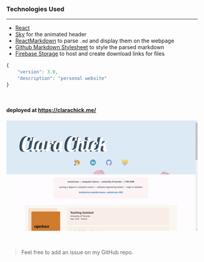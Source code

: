 ### Technologies Used

<hr/>

- [React](https://reactjs.org/)
- [Sky](https://github.com/lucagez/sky) for the animated header
- [ReactMarkdown](https://github.com/remarkjs/react-markdown) to parse `.md` and display them on the webpage 
- [Github Markdown Stylesheet](https://gist.github.com/tuzz/3331384) to style the parsed markdown
- [Firebase Storage](https://firebase.google.com/docs/storage) to host and create download links for files

```js
{
    "version": 3.0,
    "description": "personal website"
}
```
<br/>

#### deployed at https://clarachick.me/

<p align="center">
  <img  src="./src/imgs/readme/website.gif" alt="demo">
</p>

<br/>

> Feel free to add an issue on my GitHub repo.

<br/>

